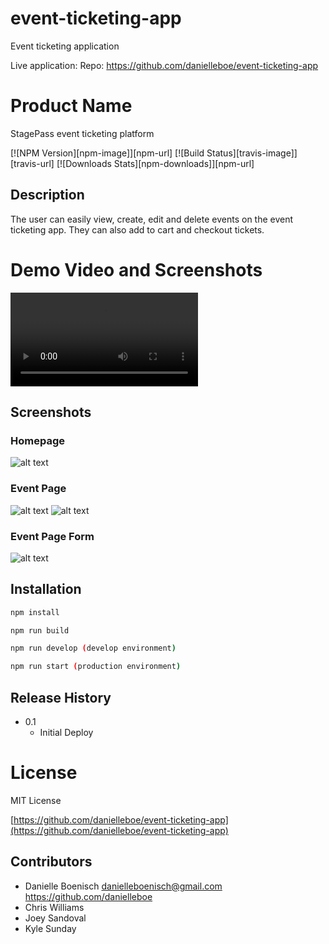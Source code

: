 # event-ticketing-app
Event ticketing application

Live application:
Repo: https://github.com/danielleboe/event-ticketing-app

# Product Name
StagePass event ticketing platform

[![NPM Version][npm-image]][npm-url]
[![Build Status][travis-image]][travis-url]
[![Downloads Stats][npm-downloads]][npm-url]

## Description
The user can easily view, create, edit and delete events on the event ticketing app. They can also add to cart and checkout tickets. 

# Demo Video and Screenshots
<video controls src="client/src/assets/StagePass-Demo.mp4" title="Title"></video>

## Screenshots
### Homepage
![alt text](client/src/assets/homepage-screenshot.png)

### Event Page
![alt text](client/src/assets/eventpage.png)
![alt text](client/src/assets/eventpage-weditbutton.png)

### Event Page Form
![alt text](client/src/assets/editeventform.png)

## Installation
```sh
npm install
```

```sh
npm run build
```

```sh
npm run develop (develop environment)
```
```sh
npm run start (production environment)
```

## Release History

* 0.1
    * Initial Deploy

# License
MIT License

[https://github.com/danielleboe/event-ticketing-app](https://github.com/danielleboe/event-ticketing-app)


## Contributors
- Danielle Boenisch danielleboenisch@gmail.com https://github.com/danielleboe
- Chris Williams
- Joey Sandoval
- Kyle Sunday